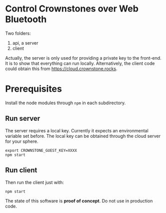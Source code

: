 # Control Crownstones over Web Bluetooth

Two folders:

1. api, a server
2. client

Actually, the server is only used for providing a private key to the front-end. It is to show that everything can
run locally. Alternatively, the client code could obtain this from <https://cloud.crownstone.rocks>.

# Prerequisites

Install the node modules through `npm` in each subdirectory.

## Run server

The server requires a local key. Currently it expects an environmental variable set before. The local key can be obtained through the cloud server for your sphere.


```
export CROWNSTONE_GUEST_KEY=XXXX
npm start
```

## Run client

Then run the client just with:

```
npm start
```

The state of this software is **proof of concept**. Do not use in production code.
